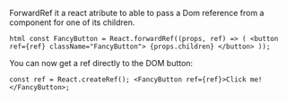 ForwardRef it a react atribute to able to pass a Dom reference from a component for one of its children.

`html
const FancyButton = React.forwardRef((props, ref) => (
  <button ref={ref} className="FancyButton">
    {props.children}
  </button>
));
`


You can now get a ref directly to the DOM button:

`
const ref = React.createRef();
<FancyButton ref={ref}>Click me!</FancyButton>;
`
